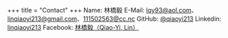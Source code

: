 +++
title = "Contact"
+++
Name: 林橋毅 
E-Mail: lqy93@aol.com、linqiaoyi213@gmail.com、111502563@cc.nc
GitHub: [@qiaoyi213](https://github.com/qiaoyi213/) 
Linkedin: [linqiaoyi213](www.linkedin.com/in/linqiaoyi213) 
Facebook: [林橋毅（Qiao-Yi, Lin）](https://www.facebook.com/profile.php?id=100009437366334)


